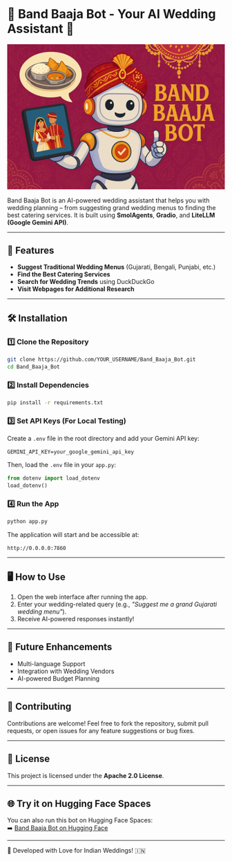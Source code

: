 # 🎩 Band Baaja Bot - Your AI Wedding Assistant 💍

![Band Baaja Bot](thumbnail.png)

Band Baaja Bot is an AI-powered wedding assistant that helps you with wedding planning – from suggesting grand wedding menus to finding the best catering services. It is built using **SmolAgents**, **Gradio**, and **LiteLLM (Google Gemini API)**.

---

## 🚀 Features
- **Suggest Traditional Wedding Menus** (Gujarati, Bengali, Punjabi, etc.)
- **Find the Best Catering Services**
- **Search for Wedding Trends** using DuckDuckGo
- **Visit Webpages for Additional Research**

---

## 🛠️ Installation

### 1️⃣ Clone the Repository
```bash
git clone https://github.com/YOUR_USERNAME/Band_Baaja_Bot.git
cd Band_Baaja_Bot
```

### 2️⃣ Install Dependencies
```bash
pip install -r requirements.txt
```

### 3️⃣ Set API Keys (For Local Testing)
Create a `.env` file in the root directory and add your Gemini API key:
```env
GEMINI_API_KEY=your_google_gemini_api_key
```
Then, load the `.env` file in your `app.py`:
```python
from dotenv import load_dotenv
load_dotenv()
```

### 4️⃣ Run the App
```bash
python app.py
```
The application will start and be accessible at:
```
http://0.0.0.0:7860
```

---

## 🖥️ How to Use
1. Open the web interface after running the app.
2. Enter your wedding-related query (e.g., *"Suggest me a grand Gujarati wedding menu"*).
3. Receive AI-powered responses instantly!

---

## 🎯 Future Enhancements
- Multi-language Support
- Integration with Wedding Vendors
- AI-powered Budget Planning

---

## 🤝 Contributing
Contributions are welcome! Feel free to fork the repository, submit pull requests, or open issues for any feature suggestions or bug fixes.

---

## 📝 License
This project is licensed under the **Apache 2.0 License**.

---

## 🌐 Try it on Hugging Face Spaces
You can also run this bot on Hugging Face Spaces:  
➡️ [Band Baaja Bot on Hugging Face](https://huggingface.co/spaces/21spl/Band_Baaja_Bot)

---
💖 Developed with Love for Indian Weddings! 🇮🇳



